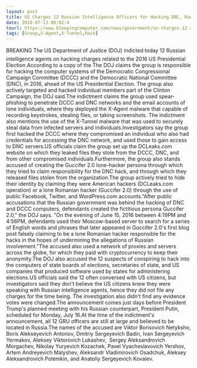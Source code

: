 ```yaml
---
layout: post
title: US Charges 12 Russian Intelligence Officers for Hacking DNC, Running DCLeaks
date: 2018-07-13 00:02:4
tourl: https://www.bleepingcomputer.com/news/government/us-charges-12-russian-intelligence-officers-for-hacking-dnc-running-dcleaks/
tags: [Group,X-Agent,X-Tunnel,Hack]
---
```

BREAKING The US Department of Justice (DOJ) indicted today 12 Russian intelligence agents on hacking charges related to the 2016 US Presidential Election.According to a copy of the The DOJ claims the group is responsible for hacking the computer systems of the Democratic Congressional Campaign Committee (DCCC) and the Democratic National Committee (DNC), in 2016, ahead of the US Presidential Election. The group also actively targeted and hacked individual members part of the Clinton Campaign, the DOJ said.The indictment claims the group used spear-phishing to penetrate DCCC and DNC networks and the email accounts of lone individuals, where they deployed the X-Agent malware that capable of recording keystrokes, stealing files, or taking screenshots. The indictment also mentions the use of the X-Tunnel malware that was used to securely steal data from infected servers and individuals.Investigators say the group first hacked the DCCC where they compromised an individual who also had credentials for accessing the DNC network, and used those to gain access to DNC servers.US officials claim the group set up the DCLeaks.com website on which they leaked files they stole from the DCCC, DNC, and from other compromised individuals.Furthermore, the group also stands accused of creating the Guccifer 2.0 lone-hacker persona through which they tried to claim responsibility for the DNC hack, and through which they released files stolen from the organization.The group actively tried to hide their identity by claiming they were American hackers (DCLeaks.com operation) or a lone Romanian hacker (Guccifer 2.0) through the use of public Facebook, Twitter, and WordPress.com accounts."After public accusations that the Russian government was behind the hacking of DNC and DCCC computers, defendants created the fictitious persona Guccifer 2.0," the DOJ says. "On the evening of June 15, 2016 between 4:19PM and 4:56PM, defendants used their Moscow-based server to search for a series of English words and phrases that later appeared in Guccifer 2.0's first blog post falsely claiming to be a lone Romanian hacker responsible for the hacks in the hopes of undermining the allegations of Russian involvement."The accused also used a network of proxies and servers across the globe, for which they paid with cryptocurrency to keep their anonymity.The DOJ also accused the 12 suspects of conspiring to hack into the computers of state boards of elections, secretaries of state, and US companies that produced software used by states for administering elections.US officials said the 12 often conversed with US citizens, but investigators said they don't believe the US citizens knew they were speaking with Russian intelligence agents, hence they did not file any charges for the time being. The investigation also didn't find any evidence votes were changed.The announcement comes just days before President Trump's planned meeting with his Russian counterpart, President Putin, scheduled for Monday, July 16.At the time of the indictment's announcement, all 12 GRU officers are still at large and believed to be located in Russia.The names of the accused are Viktor Borisovich Netyksho, Boris Alekseyevich Antonov, Dmitriy Sergeyevich Badin, Ivan Sergeyevich Yermakov, Aleksey Viktorovich Lukashev,  Sergey Aleksandrovich Morgachev, Nikolay Yuryevich Kozachek, Pavel Vyacheslavovich Yershov, Artem Andreyevich Malyshev, Aleksandr Vladimirovich Osadchuk, Aleksey Aleksandrovich Potemkin, and Anatoliy Sergeyevich Kovalev.